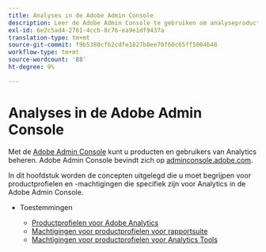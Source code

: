 ```yaml
---
title: Analyses in de Adobe Admin Console
description: Leer de Adobe Admin Console te gebruiken om analyseproducten en -gebruikers te beheren.
exl-id: 6e2c5ad4-2761-4ccb-8c76-ea9e1df9437a
translation-type: tm+mt
source-git-commit: f9b5380cfb2cdfe1827b8ee70f60c65ff5004b48
workflow-type: tm+mt
source-wordcount: '88'
ht-degree: 9%

---
```


# Analyses in de Adobe Admin Console

Met de [Adobe Admin Console](https://helpx.adobe.com/nl/enterprise/using/admin-console.html) kunt u producten en gebruikers van Analytics beheren. Adobe Admin Console bevindt zich op [adminconsole.adobe.com](https://adminconsole.adobe.com/).

In dit hoofdstuk worden de concepten uitgelegd die u moet begrijpen voor productprofielen en -machtigingen die specifiek zijn voor Analytics in de Adobe Admin Console.

* Toestemmingen

   * [Productprofielen voor Adobe Analytics](/help/admin/admin-console/permissions/product-profile.md)
   * [Machtigingen voor productprofielen voor rapportsuite](/help/admin/admin-console/permissions/report-suite-tools.md)
   * [Machtigingen voor productprofielen voor Analytics Tools](/help/admin/admin-console/permissions/analytics-tools.md)
